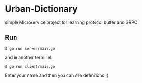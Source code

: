 # Urban-Dictionary
simple Microservice project for learning protocol buffer and GRPC
## Run
```console
$ go run server/main.go
```
and in another terminel..
```console
$ go run client/main.go
```
Enter your name and then you can see definitions ;)
